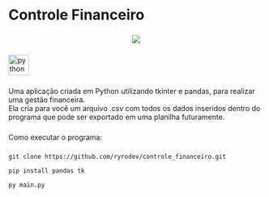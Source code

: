 <h1 align="left">Controle Financeiro</h1>

###

<div align="center">
  <img src="https://i.imgur.com/uYyMaBW.png"  />
</div>

###

<div align="left">
  <img src="https://cdn.jsdelivr.net/gh/devicons/devicon/icons/python/python-original.svg" height="40" alt="python logo"  />
</div>

###

<p align="left">Uma aplicação criada em Python utilizando tkinter e pandas, para realizar uma gestão financeira.<br>Ela cria para você um arquivo .csv com todos  os dados inseridos dentro do programa que pode ser exportado em uma planilha futuramente.</p>

###

<p align="left">Como executar o programa:</p>

###
``` git clone https://github.com/ryrodev/controle_financeiro.git ```

``` pip install pandas tk ```

``` py main.py ```
###
